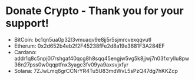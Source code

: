 # Donate Crypto - Thank you for your support!

- BitCoin: bc1qn5ua0p32l3vmuaqv9e8jj5r5sjmrcvexqqvutl
- Etherum: 0x2d652b4eb2f2F45238fFe2d8a19e3681F3A284EF
- Cardano: addr1q8c5npj0l7rshgaf40qcg8h8sqq45engjw5vg5k8jjwj7n03fxryllu8pw36n27pss0w0qqptfnx3yagc3fv09ya9axsvjxfyr
- Solana: 7ZJwLmq6grCCNrYR4Tu5U83mdWvL5sPzQ47dg7hKKZcp
